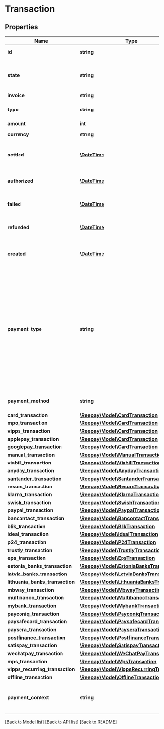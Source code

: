 # Transaction

## Properties
Name | Type | Description | Notes
------------ | ------------- | ------------- | -------------
**id** | **string** | Transaction id assigned by Reepay | 
**state** | **string** | State of the transaction, one of the following: &#x60;pending&#x60;, &#x60;processing&#x60;, &#x60;authorized&#x60;, &#x60;settled&#x60;, &#x60;refunded&#x60;, &#x60;failed&#x60;, &#x60;cancelled&#x60; | 
**invoice** | **string** | Invoice handle | 
**type** | **string** | Transaction type, one of the following: &#x60;settle&#x60;, &#x60;refund&#x60;, &#x60;authorization&#x60; | 
**amount** | **int** | The transaction amount | 
**currency** | **string** | Currency in [ISO 4217](https://en.wikipedia.org/wiki/ISO_4217) three letter alpha code | [optional] 
**settled** | [**\DateTime**](\DateTime.md) | When the transaction was settled, in [ISO-8601](http://en.wikipedia.org/wiki/ISO_8601) extended offset date-time format. | [optional] 
**authorized** | [**\DateTime**](\DateTime.md) | When the transaction was authorized, in [ISO-8601](http://en.wikipedia.org/wiki/ISO_8601) extended offset date-time format. | [optional] 
**failed** | [**\DateTime**](\DateTime.md) | When the transaction failed, in [ISO-8601](http://en.wikipedia.org/wiki/ISO_8601) extended offset date-time format. | [optional] 
**refunded** | [**\DateTime**](\DateTime.md) | When the transaction was refunded, in [ISO-8601](http://en.wikipedia.org/wiki/ISO_8601) extended offset date-time format. | [optional] 
**created** | [**\DateTime**](\DateTime.md) | Date when the transaction was created. In [ISO-8601](http://en.wikipedia.org/wiki/ISO_8601) extended offset date-time format. | 
**payment_type** | **string** | Payment type for transaction, either: &#x60;card&#x60;, &#x60;mpo&#x60;, &#x60;mobilepay&#x60;, &#x60;vipps&#x60;, &#x60;vipps_recurring&#x60;, &#x60;swish&#x60;, &#x60;viabill&#x60;, &#x60;anyday&#x60;, &#x60;manual&#x60;, &#x60;applepay&#x60;, &#x60;googlepay&#x60;, &#x60;paypal&#x60;, &#x60;klarna_pay_now&#x60;, &#x60;klarna_pay_later&#x60;, &#x60;klarna_slice_it&#x60;, &#x60;klarna_direct_bank_transfer&#x60;, &#x60;klarna_direct_debit&#x60;, &#x60;resurs&#x60;, &#x60;santander&#x60;, &#x60;mobilepay_subscriptions&#x60;, &#x60;emv_token&#x60;, &#x60;bcmc&#x60;, &#x60;blik&#x60;, &#x60;pp_blik_oc&#x60;, &#x60;giropay&#x60;, &#x60;ideal&#x60;, &#x60;p24&#x60;, &#x60;sepa&#x60;, &#x60;trustly&#x60;, or &#x60;verkkopankki&#x60;, &#x60;offline_cash&#x60;, &#x60;offline_bank_transfer&#x60;, &#x60;offline_other&#x60; | 
**payment_method** | **string** | Reference to payment method in case of a MIT transaction | [optional] 
**card_transaction** | [**\Reepay\Model\CardTransaction**](CardTransaction.md) |  | [optional] 
**mpo_transaction** | [**\Reepay\Model\CardTransaction**](CardTransaction.md) |  | [optional] 
**vipps_transaction** | [**\Reepay\Model\CardTransaction**](CardTransaction.md) |  | [optional] 
**applepay_transaction** | [**\Reepay\Model\CardTransaction**](CardTransaction.md) |  | [optional] 
**googlepay_transaction** | [**\Reepay\Model\CardTransaction**](CardTransaction.md) |  | [optional] 
**manual_transaction** | [**\Reepay\Model\ManualTransaction**](ManualTransaction.md) |  | [optional] 
**viabill_transaction** | [**\Reepay\Model\ViabillTransaction**](ViabillTransaction.md) |  | [optional] 
**anyday_transaction** | [**\Reepay\Model\AnydayTransaction**](AnydayTransaction.md) |  | [optional] 
**santander_transaction** | [**\Reepay\Model\SantanderTransaction**](SantanderTransaction.md) |  | [optional] 
**resurs_transaction** | [**\Reepay\Model\ResursTransaction**](ResursTransaction.md) |  | [optional] 
**klarna_transaction** | [**\Reepay\Model\KlarnaTransaction**](KlarnaTransaction.md) |  | [optional] 
**swish_transaction** | [**\Reepay\Model\SwishTransaction**](SwishTransaction.md) |  | [optional] 
**paypal_transaction** | [**\Reepay\Model\PaypalTransaction**](PaypalTransaction.md) |  | [optional] 
**bancontact_transaction** | [**\Reepay\Model\BancontactTransaction**](BancontactTransaction.md) |  | [optional] 
**blik_transaction** | [**\Reepay\Model\BlikTransaction**](BlikTransaction.md) |  | [optional] 
**ideal_transaction** | [**\Reepay\Model\IdealTransaction**](IdealTransaction.md) |  | [optional] 
**p24_transaction** | [**\Reepay\Model\P24Transaction**](P24Transaction.md) |  | [optional] 
**trustly_transaction** | [**\Reepay\Model\TrustlyTransaction**](TrustlyTransaction.md) |  | [optional] 
**eps_transaction** | [**\Reepay\Model\EpsTransaction**](EpsTransaction.md) |  | [optional] 
**estonia_banks_transaction** | [**\Reepay\Model\EstoniaBanksTransaction**](EstoniaBanksTransaction.md) |  | [optional] 
**latvia_banks_transaction** | [**\Reepay\Model\LatviaBanksTransaction**](LatviaBanksTransaction.md) |  | [optional] 
**lithuania_banks_transaction** | [**\Reepay\Model\LithuaniaBanksTransaction**](LithuaniaBanksTransaction.md) |  | [optional] 
**mbway_transaction** | [**\Reepay\Model\MbwayTransaction**](MbwayTransaction.md) |  | [optional] 
**multibanco_transaction** | [**\Reepay\Model\MultibancoTransaction**](MultibancoTransaction.md) |  | [optional] 
**mybank_transaction** | [**\Reepay\Model\MybankTransaction**](MybankTransaction.md) |  | [optional] 
**payconiq_transaction** | [**\Reepay\Model\PayconiqTransaction**](PayconiqTransaction.md) |  | [optional] 
**paysafecard_transaction** | [**\Reepay\Model\PaysafecardTransaction**](PaysafecardTransaction.md) |  | [optional] 
**paysera_transaction** | [**\Reepay\Model\PayseraTransaction**](PayseraTransaction.md) |  | [optional] 
**postfinance_transaction** | [**\Reepay\Model\PostfinanceTransaction**](PostfinanceTransaction.md) |  | [optional] 
**satispay_transaction** | [**\Reepay\Model\SatispayTransaction**](SatispayTransaction.md) |  | [optional] 
**wechatpay_transaction** | [**\Reepay\Model\WeChatPayTransaction**](WeChatPayTransaction.md) |  | [optional] 
**mps_transaction** | [**\Reepay\Model\MpsTransaction**](MpsTransaction.md) |  | [optional] 
**vipps_recurring_transaction** | [**\Reepay\Model\VippsRecurringTransaction**](VippsRecurringTransaction.md) |  | [optional] 
**offline_transaction** | [**\Reepay\Model\OfflineTransaction**](OfflineTransaction.md) |  | [optional] 
**payment_context** | **string** | Payment context describing if the transaction is customer or merchant initiated, one of the following values: &#x60;cit&#x60;, &#x60;mit&#x60;, &#x60;cit_cof&#x60; | [optional] 

[[Back to Model list]](../../README.md#documentation-for-models) [[Back to API list]](../../README.md#documentation-for-api-endpoints) [[Back to README]](../../README.md)

